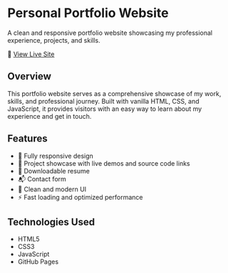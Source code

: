 # Personal Portfolio Website

A clean and responsive portfolio website showcasing my professional experience, projects, and skills.

🔗 [View Live Site](https://tpercival01.github.io/portfolio)

## Overview

This portfolio website serves as a comprehensive showcase of my work, skills, and professional journey. Built with vanilla HTML, CSS, and JavaScript, it provides visitors with an easy way to learn about my experience and get in touch.

## Features

- 📱 Fully responsive design
- 💼 Project showcase with live demos and source code links
- 📄 Downloadable resume
- 📬 Contact form
- 🎨 Clean and modern UI
- ⚡ Fast loading and optimized performance

## Technologies Used

- HTML5
- CSS3
- JavaScript
- GitHub Pages

